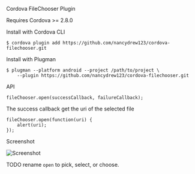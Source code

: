 Cordova FileChooser Plugin

Requires Cordova >= 2.8.0

Install with Cordova CLI
	
	$ cordova plugin add https://github.com/nancydrew123/cordova-filechooser.git

Install with Plugman 

	$ plugman --platform android --project /path/to/project \ 
		--plugin https://github.com/nancydrew123/cordova-filechooser.git

API

	fileChooser.open(successCallback, failureCallback);

The success callback get the uri of the selected file

	fileChooser.open(function(uri) {
		alert(uri);
	});
	
Screenshot

![Screenshot](filechooser.png "Screenshot")

TODO rename `open` to pick, select, or choose.
